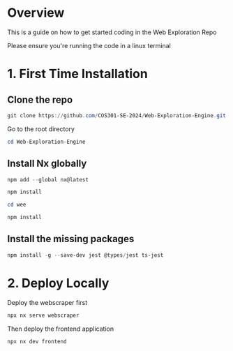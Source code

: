 # Overview
 This is a guide on how to get started coding in the Web Exploration Repo 

Please ensure you're running the code in a linux terminal

# 1. First Time Installation

## Clone the repo

```powershell
git clone https://github.com/COS301-SE-2024/Web-Exploration-Engine.git
```
Go to the root directory 

```powershell
cd Web-Exploration-Engine
```

## Install Nx globally

```powershell
npm add --global nx@latest
``` 


```powershell
npm install
```

```powershell
cd wee
```

```powershell
npm install
```

## Install the missing packages

```powershell
npm install -g --save-dev jest @types/jest ts-jest
```


# 2. Deploy Locally

Deploy the webscraper first

```powershell
npx nx serve webscraper
```
Then deploy the frontend application

```powershell
npx nx dev frontend
```

